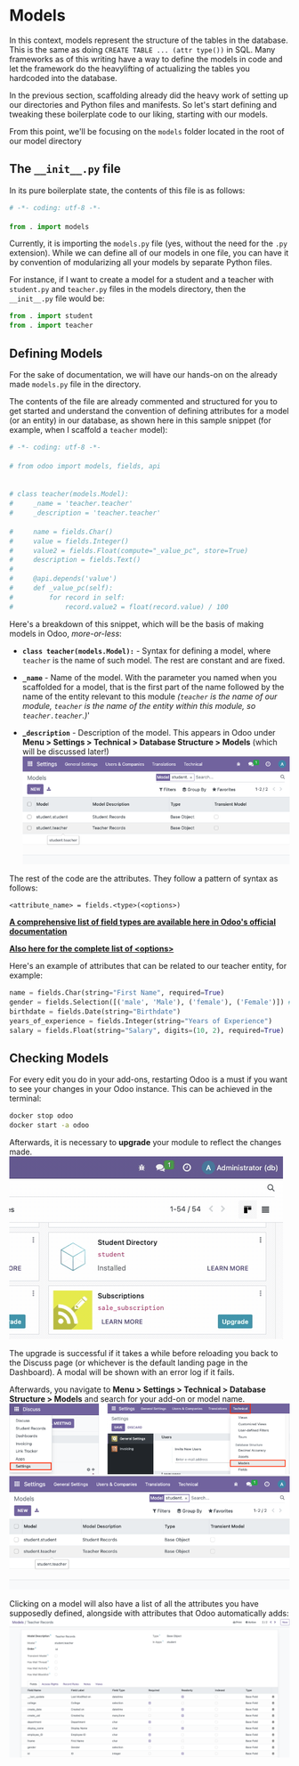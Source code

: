 # Models
In this context, models represent the structure of the tables in the database. This is the same as doing `CREATE TABLE ... (attr type())` in SQL. Many frameworks as of this writing have a way to define the models in code and let the framework do the heavylifting of actualizing the tables you hardcoded into the database.

In the previous section, scaffolding already did the heavy work of setting up our directories and Python files and manifests. So let's start defining and tweaking these boilerplate code to our liking, starting with our models.

From this point, we'll be focusing on the `models` folder located in the root of our model directory

## The `__init__.py` file
In its pure boilerplate state, the contents of this file is as follows:

````python
# -*- coding: utf-8 -*-

from . import models
````

Currently, it is importing the `models.py` file (yes, without the need for the `.py` extension). While we can define all of our models in one file, you can have it by convention of modularizing all your models by separate Python files.

For instance, if I want to create a model for a student and a teacher with `student.py` and `teacher.py` files in the models directory, then the `__init__.py` file would be:

````python
from . import student
from . import teacher
````

## Defining Models
For the sake of documentation, we will have our hands-on on the already made `models.py` file in the directory.

The contents of the file are already commented and structured for you to get started and understand the convention of defining attributes for a model (or an entity) in our database, as shown here in this sample snippet (for example, when I scaffold a `teacher` model):

````python
# -*- coding: utf-8 -*-

# from odoo import models, fields, api


# class teacher(models.Model):
#     _name = 'teacher.teacher'
#     _description = 'teacher.teacher'

#     name = fields.Char()
#     value = fields.Integer()
#     value2 = fields.Float(compute="_value_pc", store=True)
#     description = fields.Text()
#
#     @api.depends('value')
#     def _value_pc(self):
#         for record in self:
#             record.value2 = float(record.value) / 100
````

Here's a breakdown of this snippet, which will be the basis of making models in Odoo, *more-or-less*:

* **`class teacher(models.Model):`** - Syntax for defining a model, where `teacher` is the name of such model. The rest are constant and are fixed.

* **`_name`** - Name of the model. With the parameter you named when you scaffolded for a model, that is the first part of the name followed by the name of the entity relevant to this module *(`teacher` is the name of our module, `teacher` is the name of the entity within this module, so `teacher.teacher`.)*'

* **_`description`** - Description of the model. This appears in Odoo under **Menu > Settings > Technical > Database Structure > Models** (which will be discussed later!)
![Screenshot](../img/modeldescshow.png)

The rest of the code are the attributes. They follow a pattern of syntax as follows:
````
<attribute_name> = fields.<type>(<options>)
````

**[A comprehensive list of field types are available here in Odoo's official documentation](https://odoo-development.readthedocs.io/en/latest/dev/py/fields.html)**

**[Also here for the complete list of <options\>](https://odoo-new-api-guide-line.readthedocs.io/en/latest/fields.html)**

Here's an example of attributes that can be related to our teacher entity, for example:
````python
name = fields.Char(string="First Name", required=True)
gender = fields.Selection([('male', 'Male'), ('female'), ('Female')]) # did not hardcode 'required=True', which means this attribute is optional
birthdate = fields.Date(string="Birthdate")
years_of_experience = fields.Integer(string="Years of Experience")
salary = fields.Float(string="Salary", digits=(10, 2), required=True)
````

## Checking Models
For every edit you do in your add-ons, restarting Odoo is a must if you want to see your changes in your Odoo instance. This can be achieved in the terminal:
```bash
docker stop odoo
docker start -a odoo
```
Afterwards, it is necessary to **upgrade** your module to reflect the changes made.
![Screenshot](../img/upgrademodule.gif)

The upgrade is successful if it takes a while before reloading you back to the Discuss page (or whichever is the default landing page in the Dashboard). A modal will be shown with an error log if it fails.

Afterwards, you navigate to **Menu > Settings > Technical > Database Structure > Models** and search for your add-on or model name.
![Screenshot](../img/tomodels.png)
![Screenshot](../img/modeldescshow.png)

Clicking on a model will also have a list of all the attributes you have supposedly defined, alongside with attributes that Odoo automatically adds:
![Screenshot](../img/onemodelview.png)

